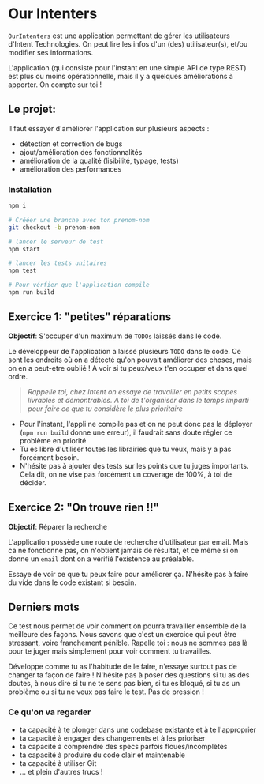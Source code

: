 # Our Intenters

`OurIntenters` est une application permettant de gérer les utilisateurs d'Intent Technologies.
On peut lire les infos d'un (des) utilisateur(s), et/ou modifier ses informations.

L'application (qui consiste pour l'instant en une simple API de type REST) est plus ou moins opérationnelle, mais il y a quelques améliorations à apporter. On compte sur toi !

## Le projet:

Il faut essayer d'améliorer l'application sur plusieurs aspects :

- détection et correction de bugs
- ajout/amélioration des fonctionnalités
- amélioration de la qualité (lisibilité, typage, tests)
- amélioration des performances

### Installation

```sh
npm i

# Crééer une branche avec ton prenom-nom
git checkout -b prenom-nom

# lancer le serveur de test
npm start

# lancer les tests unitaires
npm test

# Pour vérfier que l'application compile
npm run build
```

## Exercice 1: "petites" réparations

**Objectif**: S'occuper d'un maximum de `TODOs` laissés dans le code.

Le développeur de l'application a laissé plusieurs `TODO` dans le code. Ce sont les endroits où on a détecté qu'on pouvait améliorer des choses, mais on en a peut-etre oublié ! A voir si tu peux/veux t'en occuper et dans quel ordre.

> _Rappelle toi, chez Intent on essaye de travailler en petits scopes livrables et démontrables. A toi de t'organiser dans le temps imparti pour faire ce que tu considère le plus prioritaire_

- Pour l'instant, l'appli ne compile pas et on ne peut donc pas la déployer (`npm run build` donne une erreur), il faudrait sans doute régler ce problème en priorité
- Tu es libre d'utiliser toutes les librairies que tu veux, mais y a pas forcément besoin.
- N'hésite pas à ajouter des tests sur les points que tu juges importants. Cela dit, on ne vise pas forcément un coverage de 100%, à toi de décider.

## Exercice 2: "On trouve rien !!"

**Objectif**: Réparer la recherche

L'application possède une route de recherche d'utilisateur par email. Mais ca ne fonctionne pas, on n'obtient jamais de résultat, et ce même si on donne un `email` dont on a vérifié l'existence au préalable.

Essaye de voir ce que tu peux faire pour améliorer ça. N'hésite pas à faire du vide dans le code existant si besoin.

## Derniers mots

Ce test nous permet de voir comment on pourra travailler ensemble de la meilleure des façons.
Nous savons que c'est un exercice qui peut être stressant, voire franchement pénible. Rapelle toi : nous ne sommes pas là pour te juger mais simplement pour voir comment tu travailles.

Développe comme tu as l'habitude de le faire, n'essaye surtout pas de changer ta façon de faire ! N'hésite pas à poser des questions si tu as des doutes, à nous dire si tu ne te sens pas bien, si tu es bloqué, si tu as un problème ou si tu ne veux pas faire le test. Pas de pression !

### Ce qu'on va regarder

- ta capacité à te plonger dans une codebase existante et à te l'approprier
- ta capacité à engager des changements et à les prioriser
- ta capacité à comprendre des specs parfois floues/incomplètes
- ta capacité à produire du code clair et maintenable
- ta capacité à utiliser Git
- ... et plein d'autres trucs !
